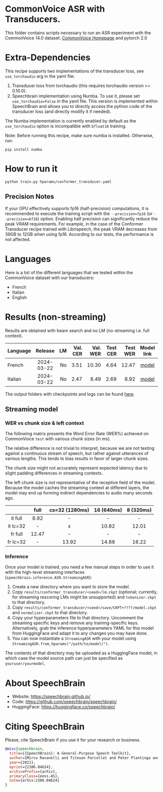 # CommonVoice ASR with Transducers.
This folder contains scripts necessary to run an ASR experiment with the CommonVoice 14.0 dataset: [CommonVoice Homepage](https://commonvoice.mozilla.org/) and pytorch 2.0

# Extra-Dependencies
This recipe supports two implementations of the transducer loss, see `use_torchaudio` arg in the yaml file:
1. Transducer loss from torchaudio (this requires torchaudio version >= 0.10.0).
2. Speechbrain implementation using Numba. To use it, please set `use_torchaudio=False` in the yaml file. This version is implemented within SpeechBrain and  allows you to directly access the python code of the transducer loss (and directly modify it if needed).

The Numba implementation is currently enabled by default as the `use_torchaudio` option is incompatible with `bfloat16` training.

Note: Before running this recipe, make sure numba is installed. Otherwise, run:
```
pip install numba
```

# How to run it
```shell
python train.py hparams/conformer_transducer.yaml
```

## Precision Notes
If your GPU effectively supports fp16 (half-precision) computations, it is recommended to execute the training script with the `--precision=fp16` (or `--precision=bf16`) option.
Enabling half precision can significantly reduce the peak VRAM requirements. For example, in the case of the Conformer Transducer recipe trained with Librispeech, the peak VRAM decreases from 39GB to 12GB when using fp16.
According to our tests, the performance is not affected.

# Languages
Here is a list of the different languages that we tested within the CommonVoice dataset
with our transducers:
- French
- Italian
- English

# Results (non-streaming)

Results are obtained with beam search and no LM (no-streaming i.e. full context).

| Language | Release |  LM | Val. CER | Val. WER | Test CER | Test WER | Model link | GPUs |
| ------------- |:-------------:| -----:| -----:| -----:| -----:| -----:| :-----------:| :-----------:|
| French | 2024-03-22 | No | 3.51 | 10.30 | 4.64 | 12.47 | [model](https://www.dropbox.com/scl/fo/kue72ik3vc55xu6u8zjr7/h?rlkey=ie98ktqf9gbunn4x9i3pskedq&dl=0) | [model]() | 4xV100 32GB |
| Italian | 2024-03-22 | No | 2.47 | 8.49 | 2.69 | 8.92 | [model](https://www.dropbox.com/scl/fo/uyqfo3kwcpkaq26au2foj/h?rlkey=gxlj7xn6bnhjfb5jds8p80fe6&dl=0) | [model]() | 4xV100 32GB |

The output folders with checkpoints and logs can be found [here](https://www.dropbox.com/sh/852eq7pbt6d65ai/AACv4wAzk1pWbDo4fjVKLICYa?dl=0).

## Streaming model

### WER vs chunk size & left context

The following matrix presents the Word Error Rate (WER%) achieved on CommonVoice
`test` with various chunk sizes (in ms).

The relative difference is not trivial to interpret, because we are not testing
against a continuous stream of speech, but rather against utterances of various
lengths. This tends to bias results in favor of larger chunk sizes.

The chunk size might not accurately represent expected latency due to slight
padding differences in streaming contexts.

The left chunk size is not representative of the receptive field of the model.
Because the model caches the streaming context at different layers, the model
may end up forming indirect dependencies to audio many seconds ago.

|       | full | cs=32 (1280ms) | 16 (640ms) | 8 (320ms) |
|:-----:|:----:|:-----:|:-----:|:-----:|
| it full  | 8.92 | -     | -     |  -   |
| it lc=32    | -    | x | 10.82 | 12.01 |
| fr full  | 12.47 | -     | -     |  -   |
| fr lc=32    | -    | 13.92 | 14.88 | 16.22 |

### Inference

Once your model is trained, you need a few manual steps in order to use it with the high-level streaming interfaces (`speechbrain.inference.ASR.StreamingASR`):

1. Create a new directory where you want to store the model.
2. Copy `results/conformer_transducer/<seed>/lm.ckpt` (optional; currently, for streaming rescoring LMs might be unsupported) and `tokenizer.ckpt` to that directory.
3. Copy `results/conformer_transducer/<seed>/save/CKPT+????/model.ckpt` and `normalizer.ckpt` to that directory.
4. Copy your hyperparameters file to that directory. Uncomment the streaming specific keys and remove any training-specific keys. Alternatively, grab the inference hyperparameters YAML for this model from HuggingFace and adapt it to any changes you may have done.
5. You can now instantiate a `StreamingASR` with your model using `StreamingASR.from_hparams("/path/to/model/")`.

The contents of that directory may be uploaded as a HuggingFace model, in which case the model source path can just be specified as `youruser/yourmodel`.

# **About SpeechBrain**
- Website: https://speechbrain.github.io/
- Code: https://github.com/speechbrain/speechbrain/
- HuggingFace: https://huggingface.co/speechbrain/


# **Citing SpeechBrain**
Please, cite SpeechBrain if you use it for your research or business.

```bibtex
@misc{speechbrain,
  title={{SpeechBrain}: A General-Purpose Speech Toolkit},
  author={Mirco Ravanelli and Titouan Parcollet and Peter Plantinga and Aku Rouhe and Samuele Cornell and Loren Lugosch and Cem Subakan and Nauman Dawalatabad and Abdelwahab Heba and Jianyuan Zhong and Ju-Chieh Chou and Sung-Lin Yeh and Szu-Wei Fu and Chien-Feng Liao and Elena Rastorgueva and François Grondin and William Aris and Hwidong Na and Yan Gao and Renato De Mori and Yoshua Bengio},
  year={2021},
  eprint={2106.04624},
  archivePrefix={arXiv},
  primaryClass={eess.AS},
  note={arXiv:2106.04624}
}
```
